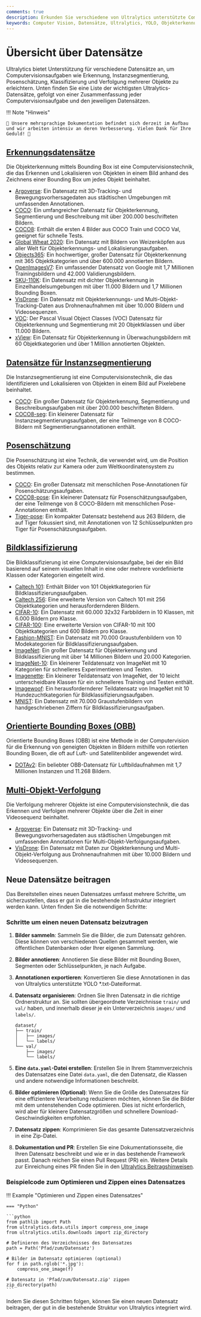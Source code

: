 ```yaml
---
comments: true
description: Erkunden Sie verschiedene von Ultralytics unterstützte Computer Vision Datensätze für Objekterkennung, Segmentierung, Posenschätzung, Bildklassifizierung und Multi-Objekt-Verfolgung.
keywords: Computer Vision, Datensätze, Ultralytics, YOLO, Objekterkennung, Instanzsegmentierung, Posenschätzung, Bildklassifizierung, Multi-Objekt-Verfolgung
---
```


# Übersicht über Datensätze

Ultralytics bietet Unterstützung für verschiedene Datensätze an, um Computervisionsaufgaben wie Erkennung, Instanzsegmentierung, Posenschätzung, Klassifizierung und Verfolgung mehrerer Objekte zu erleichtern. Unten finden Sie eine Liste der wichtigsten Ultralytics-Datensätze, gefolgt von einer Zusammenfassung jeder Computervisionsaufgabe und den jeweiligen Datensätzen.

!!! Note "Hinweis"

    🚧 Unsere mehrsprachige Dokumentation befindet sich derzeit im Aufbau und wir arbeiten intensiv an deren Verbesserung. Vielen Dank für Ihre Geduld! 🙏

## [Erkennungsdatensätze](../../datasets/detect/index.md)

Die Objekterkennung mittels Bounding Box ist eine Computervisionstechnik, die das Erkennen und Lokalisieren von Objekten in einem Bild anhand des Zeichnens einer Bounding Box um jedes Objekt beinhaltet.

- [Argoverse](../../datasets/detect/argoverse.md): Ein Datensatz mit 3D-Tracking- und Bewegungsvorhersagedaten aus städtischen Umgebungen mit umfassenden Annotationen.
- [COCO](../../datasets/detect/coco.md): Ein umfangreicher Datensatz für Objekterkennung, Segmentierung und Beschreibung mit über 200.000 beschrifteten Bildern.
- [COCO8](../../datasets/detect/coco8.md): Enthält die ersten 4 Bilder aus COCO Train und COCO Val, geeignet für schnelle Tests.
- [Global Wheat 2020](../../datasets/detect/globalwheat2020.md): Ein Datensatz mit Bildern von Weizenköpfen aus aller Welt für Objekterkennungs- und Lokalisierungsaufgaben.
- [Objects365](../../datasets/detect/objects365.md): Ein hochwertiger, großer Datensatz für Objekterkennung mit 365 Objektkategorien und über 600.000 annotierten Bildern.
- [OpenImagesV7](../../datasets/detect/open-images-v7.md): Ein umfassender Datensatz von Google mit 1,7 Millionen Trainingsbildern und 42.000 Validierungsbildern.
- [SKU-110K](../../datasets/detect/sku-110k.md): Ein Datensatz mit dichter Objekterkennung in Einzelhandelsumgebungen mit über 11.000 Bildern und 1,7 Millionen Bounding Boxen.
- [VisDrone](../../datasets/detect/visdrone.md): Ein Datensatz mit Objekterkennungs- und Multi-Objekt-Tracking-Daten aus Drohnenaufnahmen mit über 10.000 Bildern und Videosequenzen.
- [VOC](../../datasets/detect/voc.md): Der Pascal Visual Object Classes (VOC) Datensatz für Objekterkennung und Segmentierung mit 20 Objektklassen und über 11.000 Bildern.
- [xView](../../datasets/detect/xview.md): Ein Datensatz für Objekterkennung in Überwachungsbildern mit 60 Objektkategorien und über 1 Million annotierten Objekten.

## [Datensätze für Instanzsegmentierung](../../datasets/segment/index.md)

Die Instanzsegmentierung ist eine Computervisionstechnik, die das Identifizieren und Lokalisieren von Objekten in einem Bild auf Pixelebene beinhaltet.

- [COCO](../../datasets/segment/coco.md): Ein großer Datensatz für Objekterkennung, Segmentierung und Beschreibungsaufgaben mit über 200.000 beschrifteten Bildern.
- [COCO8-seg](../../datasets/segment/coco8-seg.md): Ein kleinerer Datensatz für Instanzsegmentierungsaufgaben, der eine Teilmenge von 8 COCO-Bildern mit Segmentierungsannotationen enthält.

## [Posenschätzung](../../datasets/pose/index.md)

Die Posenschätzung ist eine Technik, die verwendet wird, um die Position des Objekts relativ zur Kamera oder zum Weltkoordinatensystem zu bestimmen.

- [COCO](../../datasets/pose/coco.md): Ein großer Datensatz mit menschlichen Pose-Annotationen für Posenschätzungsaufgaben.
- [COCO8-pose](../../datasets/pose/coco8-pose.md): Ein kleinerer Datensatz für Posenschätzungsaufgaben, der eine Teilmenge von 8 COCO-Bildern mit menschlichen Pose-Annotationen enthält.
- [Tiger-pose](../../datasets/pose/tiger-pose.md): Ein kompakter Datensatz bestehend aus 263 Bildern, die auf Tiger fokussiert sind, mit Annotationen von 12 Schlüsselpunkten pro Tiger für Posenschätzungsaufgaben.

## [Bildklassifizierung](../../datasets/classify/index.md)

Die Bildklassifizierung ist eine Computervisionsaufgabe, bei der ein Bild basierend auf seinem visuellen Inhalt in eine oder mehrere vordefinierte Klassen oder Kategorien eingeteilt wird.

- [Caltech 101](../../datasets/classify/caltech101.md): Enthält Bilder von 101 Objektkategorien für Bildklassifizierungsaufgaben.
- [Caltech 256](../../datasets/classify/caltech256.md): Eine erweiterte Version von Caltech 101 mit 256 Objektkategorien und herausfordernderen Bildern.
- [CIFAR-10](../../datasets/classify/cifar10.md): Ein Datensatz mit 60.000 32x32 Farbbildern in 10 Klassen, mit 6.000 Bildern pro Klasse.
- [CIFAR-100](../../datasets/classify/cifar100.md): Eine erweiterte Version von CIFAR-10 mit 100 Objektkategorien und 600 Bildern pro Klasse.
- [Fashion-MNIST](../../datasets/classify/fashion-mnist.md): Ein Datensatz mit 70.000 Graustufenbildern von 10 Modekategorien für Bildklassifizierungsaufgaben.
- [ImageNet](../../datasets/classify/imagenet.md): Ein großer Datensatz für Objekterkennung und Bildklassifizierung mit über 14 Millionen Bildern und 20.000 Kategorien.
- [ImageNet-10](../../datasets/classify/imagenet10.md): Ein kleinerer Teildatensatz von ImageNet mit 10 Kategorien für schnelleres Experimentieren und Testen.
- [Imagenette](../../datasets/classify/imagenette.md): Ein kleinerer Teildatensatz von ImageNet, der 10 leicht unterscheidbare Klassen für ein schnelleres Training und Testen enthält.
- [Imagewoof](../../datasets/classify/imagewoof.md): Ein herausfordernderer Teildatensatz von ImageNet mit 10 Hundezuchtkategorien für Bildklassifizierungsaufgaben.
- [MNIST](../../datasets/classify/mnist.md): Ein Datensatz mit 70.000 Graustufenbildern von handgeschriebenen Ziffern für Bildklassifizierungsaufgaben.

## [Orientierte Bounding Boxes (OBB)](../../datasets/obb/index.md)

Orientierte Bounding Boxes (OBB) ist eine Methode in der Computervision für die Erkennung von geneigten Objekten in Bildern mithilfe von rotierten Bounding Boxen, die oft auf Luft- und Satellitenbilder angewendet wird.

- [DOTAv2](../../datasets/obb/dota-v2.md): Ein beliebter OBB-Datensatz für Luftbildaufnahmen mit 1,7 Millionen Instanzen und 11.268 Bildern.

## [Multi-Objekt-Verfolgung](../../datasets/track/index.md)

Die Verfolgung mehrerer Objekte ist eine Computervisionstechnik, die das Erkennen und Verfolgen mehrerer Objekte über die Zeit in einer Videosequenz beinhaltet.

- [Argoverse](../../datasets/detect/argoverse.md): Ein Datensatz mit 3D-Tracking- und Bewegungsvorhersagedaten aus städtischen Umgebungen mit umfassenden Annotationen für Multi-Objekt-Verfolgungsaufgaben.
- [VisDrone](../../datasets/detect/visdrone.md): Ein Datensatz mit Daten zur Objekterkennung und Multi-Objekt-Verfolgung aus Drohnenaufnahmen mit über 10.000 Bildern und Videosequenzen.

## Neue Datensätze beitragen

Das Bereitstellen eines neuen Datensatzes umfasst mehrere Schritte, um sicherzustellen, dass er gut in die bestehende Infrastruktur integriert werden kann. Unten finden Sie die notwendigen Schritte:

### Schritte um einen neuen Datensatz beizutragen

1. **Bilder sammeln**: Sammeln Sie die Bilder, die zum Datensatz gehören. Diese können von verschiedenen Quellen gesammelt werden, wie öffentlichen Datenbanken oder Ihrer eigenen Sammlung.

2. **Bilder annotieren**: Annotieren Sie diese Bilder mit Bounding Boxen, Segmenten oder Schlüsselpunkten, je nach Aufgabe.

3. **Annotationen exportieren**: Konvertieren Sie diese Annotationen in das von Ultralytics unterstützte YOLO *.txt-Dateiformat.

4. **Datensatz organisieren**: Ordnen Sie Ihren Datensatz in die richtige Ordnerstruktur an. Sie sollten übergeordnete Verzeichnisse `train/` und `val/` haben, und innerhalb dieser je ein Unterverzeichnis `images/` und `labels/`.

    ```
    dataset/
    ├── train/
    │   ├── images/
    │   └── labels/
    └── val/
        ├── images/
        └── labels/
    ```

5. **Eine `data.yaml`-Datei erstellen**: Erstellen Sie in Ihrem Stammverzeichnis des Datensatzes eine Datei `data.yaml`, die den Datensatz, die Klassen und andere notwendige Informationen beschreibt.

6. **Bilder optimieren (Optional)**: Wenn Sie die Größe des Datensatzes für eine effizientere Verarbeitung reduzieren möchten, können Sie die Bilder mit dem untenstehenden Code optimieren. Dies ist nicht erforderlich, wird aber für kleinere Datensatzgrößen und schnellere Download-Geschwindigkeiten empfohlen.

7. **Datensatz zippen**: Komprimieren Sie das gesamte Datensatzverzeichnis in eine Zip-Datei.

8. **Dokumentation und PR**: Erstellen Sie eine Dokumentationsseite, die Ihren Datensatz beschreibt und wie er in das bestehende Framework passt. Danach reichen Sie einen Pull Request (PR) ein. Weitere Details zur Einreichung eines PR finden Sie in den [Ultralytics Beitragshinweisen](https://docs.ultralytics.com/help/contributing).

### Beispielcode zum Optimieren und Zippen eines Datensatzes

!!! Example "Optimieren und Zippen eines Datensatzes"

    === "Python"

    ```python
    from pathlib import Path
    from ultralytics.data.utils import compress_one_image
    from ultralytics.utils.downloads import zip_directory

    # Definieren des Verzeichnisses des Datensatzes
    path = Path('Pfad/zum/Datensatz')

    # Bilder im Datensatz optimieren (optional)
    for f in path.rglob('*.jpg'):
        compress_one_image(f)

    # Datensatz in 'Pfad/zum/Datensatz.zip' zippen
    zip_directory(path)
    ```

Indem Sie diesen Schritten folgen, können Sie einen neuen Datensatz beitragen, der gut in die bestehende Struktur von Ultralytics integriert wird.
